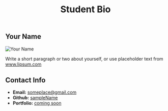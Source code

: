 <!DOCTYPE html>
<html lang="en-us">

<head>
  <meta charset="UTF-8">
  <title>Relative Paths Assignment 2</title>

  <!-- Fill in the href to the CSS such that this HTML file can access the CSS -->
  <!-- Don't move the HTML or CSS file. Use Relative Linking -->
  <link rel="stylesheet" type="text/css" href="assets/style.css">
</head>

<body>
  <header>
    <h1>Student Bio</h1>
  </header>

  <div class="container">

<section id="main-bio">

<h2>Your Name</h2>

<img id="bio-image" src="https://placehold.it/200x200" alt="Your Name">

<p>Write a short paragraph or two about yourself, or use placeholder text from <a href="http://www.lipsum.com/">www.lipsum.com</a></p>
</section>

<section id="contact-info">
      <h2>Contact Info</h2>
      <ul>
        <li><strong>Email:</strong> <a href="#">someplace@gmail.com</a></li>
        <li><strong>Github:</strong> <a href="#">sampleName</a></li>
        <li><strong>Portfolio:</strong> <a href="#">coming soon</a></li>
      </ul>
    </section>
  </div>

</body>

</html>
